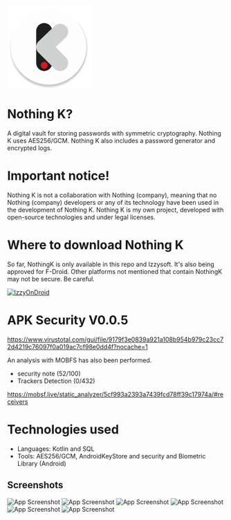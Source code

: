 


![App Screenshot](https://github.com/cuadratico/NothingK/blob/master/fastlane/metadata/android/en-US/images/icon.png)

# Nothing K?

A digital vault for storing passwords with symmetric cryptography. Nothing K uses AES256/GCM.
Nothing K also includes a password generator and encrypted logs.

# Important notice!
Nothing K is not a collaboration with Nothing (company), meaning that no Nothing (company) developers or any of its technology have been used in the development of Nothing K. Nothing K is my own project, developed with open-source technologies and under legal licenses.

# Where to download Nothing K
So far, NothingK is only available in this repo and Izzysoft. It's also being approved for F-Droid.
Other platforms not mentioned that contain NothingK may not be secure.
Be careful.

[![IzzyOnDroid](https://gitlab.com/IzzyOnDroid/repo/-/raw/master/assets/IzzyOnDroid.png)](https://apt.izzysoft.de/packages/com.nothingsecure)

# APK Security V0.0.5
https://www.virustotal.com/gui/file/9179f3e0839a921a108b954b979c23cc72d4219c76097f0a019ac7cf98e0dd4f?nocache=1

An analysis with MOBFS has also been performed.
- security note (52/100)
- Trackers Detection (0/432)

https://mobsf.live/static_analyzer/5cf993a2393a7439fcd78ff39c17974a/#receivers


# Technologies used
 - Languages: Kotlin and SQL
 - Tools: AES256/GCM, AndroidKeyStore and security and Biometric Library (Android)

 ## Screenshots

![App Screenshot](https://github.com/cuadratico/NothingK/blob/master/fastlane/metadata/android/en-US/images/phoneScreenshots/image_1.png)
![App Screenshot](https://github.com/cuadratico/NothingK/blob/master/fastlane/metadata/android/en-US/images/phoneScreenshots/image_2.png)
![App Screenshot](https://github.com/cuadratico/NothingK/blob/master/fastlane/metadata/android/en-US/images/phoneScreenshots/image_3.png)
![App Screenshot](https://github.com/cuadratico/NothingK/blob/master/fastlane/metadata/android/en-US/images/phoneScreenshots/image_4.png)
![App Screenshot](https://github.com/cuadratico/NothingK/blob/master/fastlane/metadata/android/en-US/images/phoneScreenshots/image_5.png)
![App Screenshot](https://github.com/cuadratico/NothingK/blob/master/fastlane/metadata/android/en-US/images/phoneScreenshots/image_6.png)


